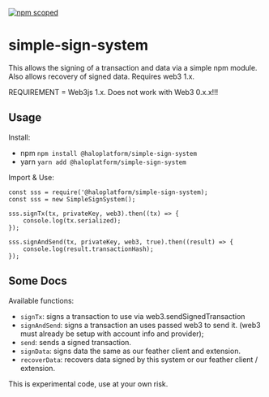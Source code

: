 [![npm scoped](https://img.shields.io/npm/v/@haloplatform/simple-sign-system.svg?style=for-the-badge)](https://www.npmjs.com/package/@haloplatform/simple-sign-system)

# simple-sign-system
This allows the signing of a transaction and data via a simple npm module. Also allows recovery of signed data. Requires web3 1.x.


REQUIREMENT = Web3js 1.x. Does not work with Web3 0.x.x!!!

## Usage

Install:

- npm `npm install @haloplatform/simple-sign-system`
- yarn `yarn add @haloplatform/simple-sign-system`


Import & Use:

```
const sss = require('@haloplatform/simple-sign-system);
const sss = new SimpleSignSystem();

sss.signTx(tx, privateKey, web3).then((tx) => {
    console.log(tx.serialized);
});

sss.signAndSend(tx, privateKey, web3, true).then((result) => {
    console.log(result.transactionHash);
});
```


## Some Docs


Available functions:

- `signTx`: signs a transaction to use via web3.sendSignedTransaction
- `signAndSend`: signs a transaction an uses passed web3 to send it. (web3 must already be setup with account info and provider);
- `send`: sends a signed transaction.
- `signData`: signs data the same as our feather client and extension.
- `recoverData`: recovers data signed by this system or our feather client / extension.


This is experimental code, use at your own risk.